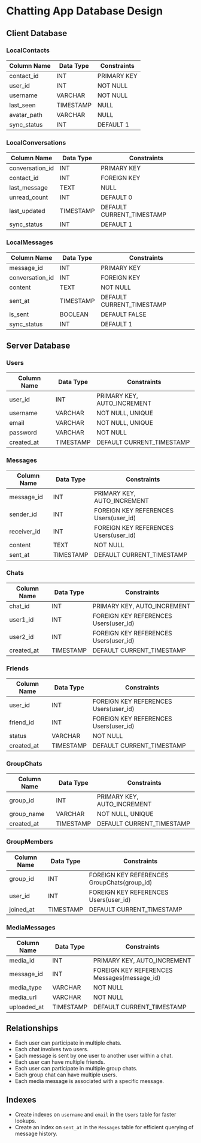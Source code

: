 # Chatting App Database Design

## Client Database
### LocalContacts
| Column Name | Data Type | Constraints          |
|-------------|-----------|----------------------|
| contact_id  | INT       | PRIMARY KEY         |
| user_id     | INT       | NOT NULL            |
| username    | VARCHAR   | NOT NULL            |
| last_seen   | TIMESTAMP | NULL                |
| avatar_path | VARCHAR   | NULL                |
| sync_status | INT       | DEFAULT 1           |

### LocalConversations
| Column Name     | Data Type | Constraints          |
|-----------------|-----------|----------------------|
| conversation_id | INT       | PRIMARY KEY         |
| contact_id      | INT       | FOREIGN KEY         |
| last_message    | TEXT      | NULL                |
| unread_count    | INT       | DEFAULT 0           |
| last_updated    | TIMESTAMP | DEFAULT CURRENT_TIMESTAMP |
| sync_status     | INT       | DEFAULT 1           |

### LocalMessages
| Column Name     | Data Type | Constraints          |
|-----------------|-----------|----------------------|
| message_id      | INT       | PRIMARY KEY         |
| conversation_id | INT       | FOREIGN KEY         |
| content         | TEXT      | NOT NULL            |
| sent_at         | TIMESTAMP | DEFAULT CURRENT_TIMESTAMP |
| is_sent        | BOOLEAN   | DEFAULT FALSE        |
| sync_status    | INT       | DEFAULT 1           |

## Server Database

### Users
| Column Name | Data Type | Constraints          |
|-------------|-----------|----------------------|
| user_id     | INT       | PRIMARY KEY, AUTO_INCREMENT |
| username    | VARCHAR   | NOT NULL, UNIQUE     |
| email       | VARCHAR   | NOT NULL, UNIQUE     |
| password    | VARCHAR   | NOT NULL             |
| created_at  | TIMESTAMP | DEFAULT CURRENT_TIMESTAMP |

### Messages
| Column Name | Data Type | Constraints          |
|-------------|-----------|----------------------|
| message_id  | INT       | PRIMARY KEY, AUTO_INCREMENT |
| sender_id   | INT       | FOREIGN KEY REFERENCES Users(user_id) |
| receiver_id | INT       | FOREIGN KEY REFERENCES Users(user_id) |
| content     | TEXT      | NOT NULL             |
| sent_at     | TIMESTAMP | DEFAULT CURRENT_TIMESTAMP |

### Chats
| Column Name | Data Type | Constraints          |
|-------------|-----------|----------------------|
| chat_id     | INT       | PRIMARY KEY, AUTO_INCREMENT |
| user1_id    | INT       | FOREIGN KEY REFERENCES Users(user_id) |
| user2_id    | INT       | FOREIGN KEY REFERENCES Users(user_id) |
| created_at  | TIMESTAMP | DEFAULT CURRENT_TIMESTAMP |

### Friends
| Column Name | Data Type | Constraints          |
|-------------|-----------|----------------------|
| user_id     | INT       | FOREIGN KEY REFERENCES Users(user_id) |
| friend_id   | INT       | FOREIGN KEY REFERENCES Users(user_id) |
| status      | VARCHAR   | NOT NULL             |
| created_at  | TIMESTAMP | DEFAULT CURRENT_TIMESTAMP |

### GroupChats
| Column Name | Data Type | Constraints          |
|-------------|-----------|----------------------|
| group_id    | INT       | PRIMARY KEY, AUTO_INCREMENT |
| group_name  | VARCHAR   | NOT NULL, UNIQUE     |
| created_at  | TIMESTAMP | DEFAULT CURRENT_TIMESTAMP |

### GroupMembers
| Column Name | Data Type | Constraints          |
|-------------|-----------|----------------------|
| group_id    | INT       | FOREIGN KEY REFERENCES GroupChats(group_id) |
| user_id     | INT       | FOREIGN KEY REFERENCES Users(user_id) |
| joined_at   | TIMESTAMP | DEFAULT CURRENT_TIMESTAMP |

### MediaMessages
| Column Name | Data Type | Constraints          |
|-------------|-----------|----------------------|
| media_id    | INT       | PRIMARY KEY, AUTO_INCREMENT |
| message_id  | INT       | FOREIGN KEY REFERENCES Messages(message_id) |
| media_type  | VARCHAR   | NOT NULL             |
| media_url   | VARCHAR   | NOT NULL             |
| uploaded_at | TIMESTAMP | DEFAULT CURRENT_TIMESTAMP |

## Relationships

- Each user can participate in multiple chats.
- Each chat involves two users.
- Each message is sent by one user to another user within a chat.
- Each user can have multiple friends.
- Each user can participate in multiple group chats.
- Each group chat can have multiple users.
- Each media message is associated with a specific message.

## Indexes

- Create indexes on `username` and `email` in the `Users` table for faster lookups.
- Create an index on `sent_at` in the `Messages` table for efficient querying of message history.

